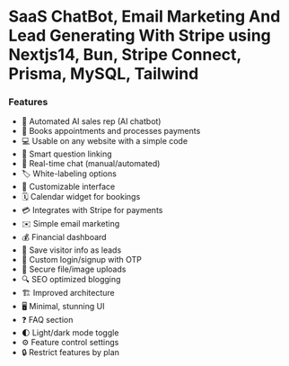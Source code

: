 # SaaS ChatBot, Email Marketing And Lead Generating With Stripe using Nextjs14, Bun, Stripe Connect, Prisma, MySQL, Tailwind

### Features
- 🤖 Automated AI sales rep (AI chatbot)
- 📅 Books appointments and processes payments
- 💻 Usable on any website with a simple code
- 🧠 Smart question linking
- 💬 Real-time chat (manual/automated)
- 🏷️ White-labeling options
- 🎨 Customizable interface
- 🗓️ Calendar widget for bookings
- 💳 Integrates with Stripe for payments
- ✉️ Simple email marketing
- 💰 Financial dashboard
- 💾 Save visitor info as leads
- 🔐 Custom login/signup with OTP
- 📲 Secure file/image uploads
- 🔍 SEO optimized blogging
- 🏗️ Improved architecture
- 🖥️ Minimal, stunning UI
- ❓ FAQ section
- 🌓 Light/dark mode toggle
- ⚙️ Feature control settings
- 🔒 Restrict features by plan